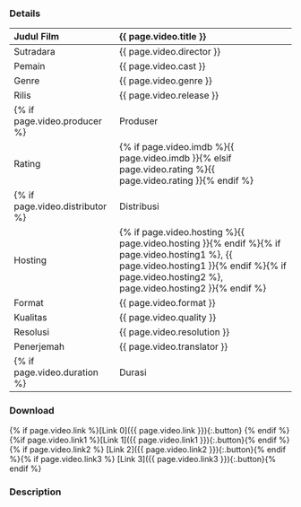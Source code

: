 ### Details

| Judul Film | {{ page.video.title }} |
|:---|:---|
| Sutradara | {{ page.video.director }} |
| Pemain | {{ page.video.cast }} |
| Genre | {{ page.video.genre }} |
| Rilis | {{ page.video.release }} |
{% if page.video.producer %}| Produser | {{ page.video.producer }} |{% endif %}
| Rating | {% if page.video.imdb %}{{ page.video.imdb }}{% elsif page.video.rating %}{{ page.video.rating }}{% endif %} |
{% if page.video.distributor %}| Distribusi | {{ page.video.distributor }} |{% endif %}
| Hosting | {% if page.video.hosting %}{{ page.video.hosting }}{% endif %}{% if page.video.hosting1 %}, {{ page.video.hosting1 }}{% endif %}{% if page.video.hosting2 %}, page.video.hosting2 }}{% endif %} |
| Format | {{ page.video.format }} |
| Kualitas | {{ page.video.quality }} |
| Resolusi | {{ page.video.resolution }} |
| Penerjemah | {{ page.video.translator }} |
{% if page.video.duration %}| Durasi | {{ page.video.duration }} |{% endif %}

### Download

{% if page.video.link %}[Link 0]({{ page.video.link }}){:.button} {% endif %}{%if page.video.link1 %}[Link 1]({{ page.video.link1 }}){:.button}{% endif %}{% if page.video.link2 %} [Link 2]({{ page.video.link2 }}){:.button}{% endif %}{% if page.video.link3 %} [Link 3]({{ page.video.link3 }}){:.button}{% endif %}

### Description

